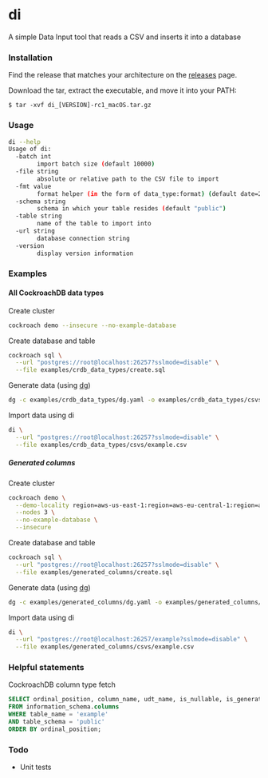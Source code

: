 # di
A simple Data Input tool that reads a CSV and inserts it into a database

### Installation

Find the release that matches your architecture on the [releases](https://github.com/codingconcepts/di/releases) page.

Download the tar, extract the executable, and move it into your PATH:

```
$ tar -xvf di_[VERSION]-rc1_macOS.tar.gz
```

### Usage

``` sh
di --help
Usage of di:
  -batch int
        import batch size (default 10000)
  -file string
        absolute or relative path to the CSV file to import
  -fmt value
        format helper (in the form of data_type:format) (default date=2006-01-02, time=15:04:05, timestamp=2006-01-02T15:04:05, timestamptz=2006-01-02T15:04:05)
  -schema string
        schema in which your table resides (default "public")
  -table string
        name of the table to import into
  -url string
        database connection string
  -version
        display version information
```

### Examples

#### All CockroachDB data types

Create cluster

``` sh
cockroach demo --insecure --no-example-database
```

Create database and table

``` sh
cockroach sql \
  --url "postgres://root@localhost:26257?sslmode=disable" \
  --file examples/crdb_data_types/create.sql
```

Generate data (using [dg](http://github.com/codingconcepts/dg))

``` sh
dg -c examples/crdb_data_types/dg.yaml -o examples/crdb_data_types/csvs
```

Import data using di

``` sh
di \
  --url "postgres://root@localhost:26257?sslmode=disable" \
  --file examples/crdb_data_types/csvs/example.csv
```

##### Generated columns

Create cluster

``` sh
cockroach demo \
  --demo-locality region=aws-us-east-1:region=aws-eu-central-1:region=aws-ap-southeast-1 \
  --nodes 3 \
  --no-example-database \
  --insecure
```

Create database and table

``` sh
cockroach sql \
  --url "postgres://root@localhost:26257?sslmode=disable" \
  --file examples/generated_columns/create.sql
```

Generate data (using [dg](http://github.com/codingconcepts/dg))

``` sh
dg -c examples/generated_columns/dg.yaml -o examples/generated_columns/csvs
```

Import data using di

``` sh
di \
  --url "postgres://root@localhost:26257/example?sslmode=disable" \
  --file examples/generated_columns/csvs/example.csv
```

### Helpful statements

CockroachDB column type fetch

``` sql
SELECT ordinal_position, column_name, udt_name, is_nullable, is_generated
FROM information_schema.columns
WHERE table_name = 'example'
AND table_schema = 'public'
ORDER BY ordinal_position;
```

### Todo

* Unit tests